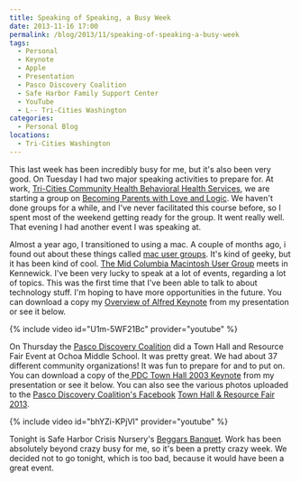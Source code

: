 ```yaml
---
title: Speaking of Speaking, a Busy Week
date: 2013-11-16 17:00
permalink: /blog/2013/11/speaking-of-speaking-a-busy-week
tags:
  - Personal
  - Keynote
  - Apple
  - Presentation
  - Pasco Discovery Coalition
  - Safe Harbor Family Support Center
  - YouTube
  - L-- Tri-Cities Washington
categories:
  - Personal Blog
locations: 
  - Tri-Cities Washington
---
```


This last week has been incredibly busy for me, but it's also been very good. On Tuesday I had two major speaking activities to prepare for. At work, [Tri-Cities Community Health Behavioral Health Services][1], we are starting a group on [Becoming Parents with Love and Logic][2]. We haven't done groups for a while, and I've never facilitated this course before, so I spent most of the weekend getting ready for the group. It went really well. That evening I had another event I was speaking at.

   [1]: http://www.mytcch.org/behavioral.php
   [2]: http://www.loveandlogic.com/

Almost a year ago, I transitioned to using a mac. A couple of months ago, i found out about these things called [mac user groups][3]. It's kind of geeky, but it has been kind of cool. [The Mid Columbia Macintosh User Group][4] meets in Kennewick. I've been very lucky to speak at a lot of events, regarding a lot of topics. This was the first time that I've been able to talk to about technology stuff. I'm hoping to have more opportunities in the future. You can download a copy my [Overview of Alfred Keynote][5] from my presentation or see it below.

   [3]: https://www.apple.com/usergroups/
   [4]: http://www.macusergroup.com
   [5]: /assets/media/brief-overview-alfred-keynotekey.zip

{% include video id="U1m-5WF21Bc" provider="youtube" %}

On Thursday the [Pasco Discovery Coalition][6] did a Town Hall and Resource Fair Event at Ochoa Middle School. It was pretty great. We had about 37 different community organizations! It was fun to prepare for and to put on. You can download a copy of the[ PDC Town Hall 2003 Keynote][7] from my presentation or see it below. You can also see the various photos uploaded to the [Pasco Discovery Coalition's Facebook][8] [Town Hall & Resource Fair 2013][9].

   [6]: https://sites.google.com/site/pascodiscoverycoalition/
   [7]: /assets/media/pasco-discovery-coalition-town-hall-keynote-2013key.zip
   [8]: http://fb.com/pascodiscoverycoalition
   [9]: https://www.facebook.com/media/set/?set=a.519838581445710.1073741828.449212268508342&type=1&l=68897e3b2f

{% include video id="bhYZi-KPjVI" provider="youtube" %}

Tonight is Safe Harbor Crisis Nursery's [Beggars Banquet][10]. Work has been absolutely beyond crazy busy for me, so it's been a pretty crazy week. We decided not to go tonight, which is too bad, because it would have been a great event.

   [10]: http://crisis-nursery.org/index.php/latest-news/25-beggars-banquet-2013
